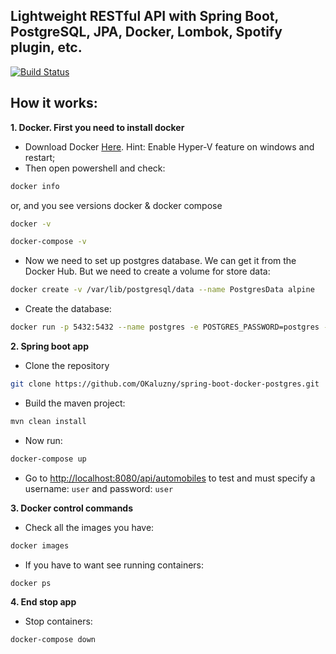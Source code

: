 
## Lightweight RESTful API with Spring Boot, PostgreSQL, JPA, Docker, Lombok, Spotify plugin, etc.

[![Build Status](https://travis-ci.org/OKaluzny/spring-boot-docker-postgres.svg?branch=master)](https://travis-ci.org/OKaluzny/spring-boot-docker-postgres)

## How it works:
**1. Docker. First you need to install docker**
* Download Docker [Here](https://localhost:8443/api/v1/objects). Hint: Enable Hyper-V feature on windows and restart;
* Then open powershell and check:
```bash
docker info
```
or, and you see versions docker & docker compose
```bash
docker -v
```
```bash
docker-compose -v
```
* Now we need to set up postgres database. We can get it from the Docker Hub. But we need to create a volume for store data:
```bash
docker create -v /var/lib/postgresql/data --name PostgresData alpine
```
* Create the database:
```bash
docker run -p 5432:5432 --name postgres -e POSTGRES_PASSWORD=postgres -d --volumes-from PostgresData postgres
```

**2. Spring boot app**
* Clone the repository
```bash
git clone https://github.com/OKaluzny/spring-boot-docker-postgres.git
```
* Build the maven project:
```bash
mvn clean install
```
* Now run:
```bash
docker-compose up
```
* Go to [http://localhost:8080/api/automobiles](http://localhost:8080/api/automobiles) to test and must specify a username: `user` and password: `user`

**3. Docker control commands**
* Check all the images you have:
```bash
docker images
```
* If you have to want see running containers:
```bash
docker ps
```
**4. End stop app**
*  Stop containers:
```bash
docker-compose down
```



